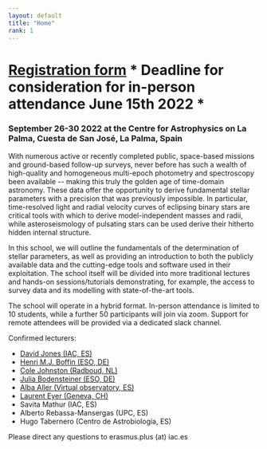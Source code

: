```yaml
---
layout: default
title: "Home"
rank: 1
---
```

# [Registration form](https://docs.google.com/forms/d/e/1FAIpQLScaVcu1drZViepYn_UZ1cHutmKqg0OJNNnxt_yAsP8-JnXuLg/viewform) * Deadline for consideration for in-person attendance June 15th 2022 *
### September 26-30 2022 at the Centre for Astrophysics on La Palma, Cuesta de San José, La Palma, Spain

With numerous active or recently completed public, space-based missions and ground-based follow-up surveys, never before has such a wealth of high-quality and homogeneous multi-epoch photometry and spectroscopy been available -- making this truly the golden age of time-domain astronomy.  These data offer the opportunity to derive fundamental stellar parameters with a precision that was previously impossible.  In particular, time-resolved light and radial velocity curves of eclipsing binary stars are critical tools with which to derive model-independent masses and radii, while asteroseismology of pulsating stars can be used derive their hitherto hidden internal structure.

In this school, we will outline the fundamentals of the determination of stellar parameters, as well as providing an introduction to both the publicly available data and the cutting-edge tools and software used in their exploitation.  The school itself will be divided into more traditional lectures and hands-on sessions/tutorials demonstrating, for example, the access to survey data and its modelling with state-of-the-art tools.

The school will operate in a hybrid format. In-person attendance is limited to 10 students, while a further 50 participants will join via zoom.  Support for remote attendees will be provided via a dedicated slack channel.

Confirmed lecturers:

- [David Jones (IAC, ES)](http://www.drdjones.net/)
- [Henri M.J. Boffin (ESO, DE)](https://www.eso.org/~hboffin/)
- [Cole Johnston (Radboud, NL)](https://stellarshenanigans.com/)
- [Julia Bodensteiner (ESO, DE)](https://www.juliabodensteiner.com/)
- [Alba Aller (Virtual observatory, ES)](https://cab.inta-csic.es/personal/alba-aller-egea/)
- [Laurent Eyer (Geneva, CH)](https://www.unige.ch/sciences/astro/variability/people/laurent-eyer)
- Savita Mathur (IAC, ES)
- Alberto Rebassa-Mansergas (UPC, ES)
- Hugo Tabernero (Centro de Astrobiología, ES)

Please direct any questions to erasmus.plus (at) iac.es

